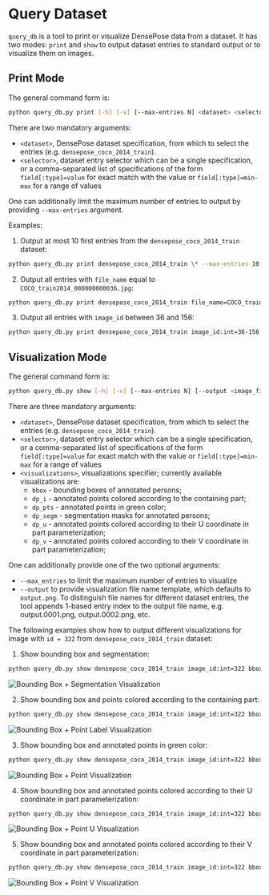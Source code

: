 
# Query Dataset

`query_db` is a tool to print or visualize DensePose data from a dataset.
It has two modes: `print` and `show` to output dataset entries to standard
output or to visualize them on images.

## Print Mode

The general command form is:
```bash
python query_db.py print [-h] [-v] [--max-entries N] <dataset> <selector>
```

There are two mandatory arguments:
 - `<dataset>`, DensePose dataset specification, from which to select
   the entries (e.g. `densepose_coco_2014_train`).
 - `<selector>`, dataset entry selector which can be a single specification,
   or a comma-separated list of specifications of the form
   `field[:type]=value` for exact match with the value
   or `field[:type]=min-max` for a range of values

One can additionally limit the maximum number of entries to output
by providing `--max-entries` argument.

Examples:

1. Output at most 10 first entries from the `densepose_coco_2014_train` dataset:
```bash
python query_db.py print densepose_coco_2014_train \* --max-entries 10 -v
```

2. Output all entries with `file_name` equal to `COCO_train2014_000000000036.jpg`: 
```bash
python query_db.py print densepose_coco_2014_train file_name=COCO_train2014_000000000036.jpg -v
```

3. Output all entries with `image_id` between 36 and 156:
```bash
python query_db.py print densepose_coco_2014_train image_id:int=36-156 -v
```

## Visualization Mode

The general command form is:
```bash
python query_db.py show [-h] [-v] [--max-entries N] [--output <image_file>] <dataset> <selector> <visualizations>
```

There are three mandatory arguments:
 - `<dataset>`, DensePose dataset specification, from which to select
   the entries (e.g. `densepose_coco_2014_train`).
 - `<selector>`, dataset entry selector which can be a single specification,
   or a comma-separated list of specifications of the form
   `field[:type]=value` for exact match with the value
   or `field[:type]=min-max` for a range of values
 - `<visualizations>`, visualizations specifier; currently available visualizations are:
   * `bbox` - bounding boxes of annotated persons;
   * `dp_i` - annotated points colored according to the containing part;
   * `dp_pts` - annotated points in green color;
   * `dp_segm` - segmentation masks for annotated persons;
   * `dp_u` - annotated points colored according to their U coordinate in part parameterization;
   * `dp_v` - annotated points colored according to their V coordinate in part parameterization;

One can additionally provide one of the two optional arguments:
 - `--max_entries` to limit the maximum number of entries to visualize
 - `--output` to provide visualization file name template, which defaults
   to `output.png`. To distinguish file names for different dataset
   entries, the tool appends 1-based entry index to the output file name,
   e.g. output.0001.png, output.0002.png, etc.

The following examples show how to output different visualizations for image with `id = 322`
from `densepose_coco_2014_train` dataset:

1. Show bounding box and segmentation:
```bash
python query_db.py show densepose_coco_2014_train image_id:int=322 bbox,dp_segm -v
```
![Bounding Box + Segmentation Visualization](images/vis_bbox_dp_segm.jpg)

2. Show bounding box and points colored according to the containing part:
```bash
python query_db.py show densepose_coco_2014_train image_id:int=322 bbox,dp_i -v
```
![Bounding Box + Point Label Visualization](images/vis_bbox_dp_i.jpg)

3. Show bounding box and annotated points in green color:
```bash
python query_db.py show densepose_coco_2014_train image_id:int=322 bbox,dp_segm -v
```
![Bounding Box + Point Visualization](images/vis_bbox_dp_pts.jpg)

4. Show bounding box and annotated points colored according to their U coordinate in part parameterization:
```bash
python query_db.py show densepose_coco_2014_train image_id:int=322 bbox,dp_u -v
```
![Bounding Box + Point U Visualization](images/vis_bbox_dp_u.jpg)

5. Show bounding box and annotated points colored according to their V coordinate in part parameterization:
```bash
python query_db.py show densepose_coco_2014_train image_id:int=322 bbox,dp_v -v
```
![Bounding Box + Point V Visualization](images/vis_bbox_dp_v.jpg)


